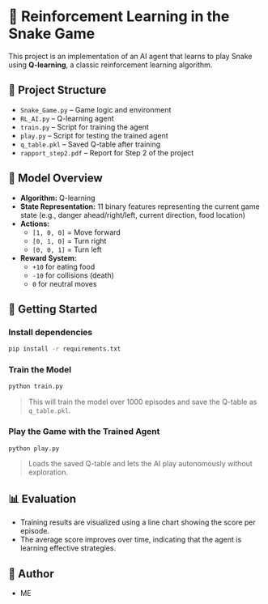 # 🐍 Reinforcement Learning in the Snake Game

This project is an implementation of an AI agent that learns to play Snake using **Q-learning**, a classic reinforcement learning algorithm.

## 📁 Project Structure

- `Snake_Game.py` – Game logic and environment
- `RL_AI.py` – Q-learning agent
- `train.py` – Script for training the agent
- `play.py` – Script for testing the trained agent
- `q_table.pkl` – Saved Q-table after training
- `rapport_step2.pdf` – Report for Step 2 of the project

## 🧠 Model Overview

- **Algorithm:** Q-learning
- **State Representation:** 11 binary features representing the current game state (e.g., danger ahead/right/left, current direction, food location)
- **Actions:**  
  - `[1, 0, 0]` = Move forward  
  - `[0, 1, 0]` = Turn right  
  - `[0, 0, 1]` = Turn left
- **Reward System:**
  - `+10` for eating food  
  - `-10` for collisions (death)  
  - `0` for neutral moves

## 🚀 Getting Started

### Install dependencies
```bash
pip install -r requirements.txt
```

### Train the Model
```bash
python train.py
```
> This will train the model over 1000 episodes and save the Q-table as `q_table.pkl`.

### Play the Game with the Trained Agent
```bash
python play.py
```
> Loads the saved Q-table and lets the AI play autonomously without exploration.

## 📊 Evaluation

- Training results are visualized using a line chart showing the score per episode.
- The average score improves over time, indicating that the agent is learning effective strategies.

## 👤 Author

- ME
